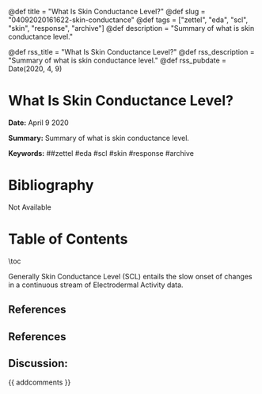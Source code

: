 @def title = "What Is Skin Conductance Level?"
@def slug = "04092020161622-skin-conductance"
@def tags = ["zettel", "eda", "scl", "skin", "response", "archive"]
@def description = "Summary of what is skin conductance level."

@def rss_title = "What Is Skin Conductance Level?"
@def rss_description = "Summary of what is skin conductance level."
@def rss_pubdate = Date(2020, 4, 9)


What Is Skin Conductance Level?
=========

**Date:** April 9 2020

**Summary:** Summary of what is skin conductance level.

**Keywords:** ##zettel #eda #scl #skin #response  #archive

Bibliography
==========

Not Available

Table of Contents
=========

\toc

Generally Skin Conductance Level (SCL) entails the slow onset of changes in a continuous stream of Electrodermal Activity data.

## References

## References
## Discussion: 

{{ addcomments }}

